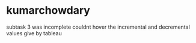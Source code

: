 # kumarchowdary
subtask 3 was incomplete couldnt hover the incremental and decremental values give by tableau
